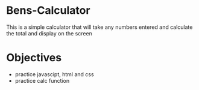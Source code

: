 # Bens-Calculator

This is a simple calculator that will take any numbers entered and calculate the total and display on the screen

# Objectives
- practice javascipt, html and css
- practice calc function

